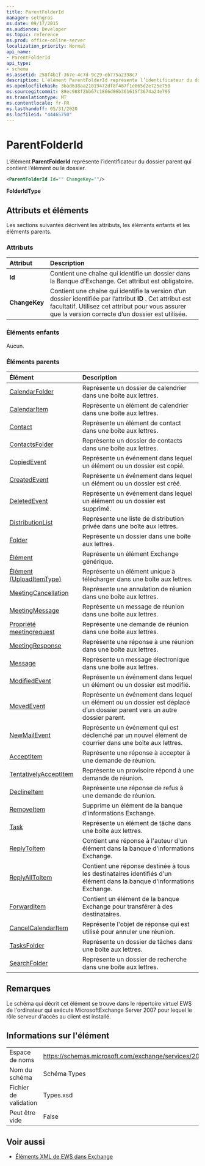 ```yaml
---
title: ParentFolderId
manager: sethgros
ms.date: 09/17/2015
ms.audience: Developer
ms.topic: reference
ms.prod: office-online-server
localization_priority: Normal
api_name:
- ParentFolderId
api_type:
- schema
ms.assetid: 258f4b1f-367e-4c7d-9c29-eb775a2398c7
description: L’élément ParentFolderId représente l’identificateur du dossier parent qui contient l’élément ou le dossier.
ms.openlocfilehash: 3bad638aa21019472df8f487f1e065d2e725e750
ms.sourcegitcommit: 88ec988f2bb67c1866d06b361615f3674a24e795
ms.translationtype: MT
ms.contentlocale: fr-FR
ms.lasthandoff: 05/31/2020
ms.locfileid: "44465750"
---
```

# <a name="parentfolderid"></a>ParentFolderId

L’élément **ParentFolderId** représente l’identificateur du dossier parent qui contient l’élément ou le dossier. 
  
```XML
<ParentFolderId Id="" ChangeKey=""/>
```

**FolderIdType**

## <a name="attributes-and-elements"></a>Attributs et éléments

Les sections suivantes décrivent les attributs, les éléments enfants et les éléments parents.
  
### <a name="attributes"></a>Attributs

|**Attribut**|**Description**|
|:-----|:-----|
|**Id** <br/> |Contient une chaîne qui identifie un dossier dans la Banque d’Exchange. Cet attribut est obligatoire.  <br/> |
|**ChangeKey** <br/> |Contient une chaîne qui identifie la version d’un dossier identifiée par l’attribut **ID** . Cet attribut est facultatif. Utilisez cet attribut pour vous assurer que la version correcte d’un dossier est utilisée.  <br/> |
   
### <a name="child-elements"></a>Éléments enfants

Aucun.
  
### <a name="parent-elements"></a>Éléments parents

|**Élément**|**Description**|
|:-----|:-----|
|[CalendarFolder](calendarfolder.md) <br/> |Représente un dossier de calendrier dans une boîte aux lettres.  <br/> |
|[CalendarItem](calendaritem.md) <br/> |Représente un élément de calendrier dans une boîte aux lettres.  <br/> |
|[Contact](contact.md) <br/> |Représente un élément de contact dans une boîte aux lettres.  <br/> |
|[ContactsFolder](contactsfolder.md) <br/> |Représente un dossier de contacts dans une boîte aux lettres.  <br/> |
|[CopiedEvent](copiedevent.md) <br/> |Représente un événement dans lequel un élément ou un dossier est copié.  <br/> |
|[CreatedEvent](createdevent.md) <br/> |Représente un événement dans lequel un élément ou un dossier est créé.  <br/> |
|[DeletedEvent](deletedevent.md) <br/> |Représente un événement dans lequel un élément ou un dossier est supprimé.  <br/> |
|[DistributionList](distributionlist.md) <br/> |Représente une liste de distribution privée dans une boîte aux lettres.  <br/> |
|[Folder](folder.md) <br/> |Représente un dossier dans une boîte aux lettres.  <br/> |
|[Élément](item.md) <br/> |Représente un élément Exchange générique.  <br/> |
|[Élément (UploadItemType)](item-uploaditemtype.md) <br/> |Représente un élément unique à télécharger dans une boîte aux lettres.  <br/> |
|[MeetingCancellation](meetingcancellation.md) <br/> |Représente une annulation de réunion dans une boîte aux lettres.  <br/> |
|[MeetingMessage](meetingmessage.md) <br/> |Représente un message de réunion dans une boîte aux lettres.  <br/> |
|[Propriété meetingrequest](meetingrequest.md) <br/> |Représente une demande de réunion dans une boîte aux lettres.  <br/> |
|[MeetingResponse](meetingresponse.md) <br/> |Représente une réponse à une réunion dans une boîte aux lettres.  <br/> |
|[Message](message-ex15websvcsotherref.md) <br/> |Représente un message électronique dans une boîte aux lettres.  <br/> |
|[ModifiedEvent](modifiedevent.md) <br/> |Représente un événement dans lequel un élément ou un dossier est modifié.  <br/> |
|[MovedEvent](movedevent.md) <br/> |Représente un événement dans lequel un élément ou un dossier est déplacé d’un dossier parent vers un autre dossier parent.  <br/> |
|[NewMailEvent](newmailevent.md) <br/> |Représente un événement qui est déclenché par un nouvel élément de courrier dans une boîte aux lettres.  <br/> |
|[AcceptItem](acceptitem.md) <br/> |Représente une réponse à accepter à une demande de réunion.  <br/> |
|[TentativelyAcceptItem](tentativelyacceptitem.md) <br/> |Représente un provisoire répond à une demande de réunion.  <br/> |
|[DeclineItem](declineitem.md) <br/> |Représente une réponse de refus à une demande de réunion.  <br/> |
|[RemoveItem](removeitem.md) <br/> |Supprime un élément de la banque d'informations Exchange.  <br/> |
|[Task](task.md) <br/> |Représente un élément de tâche dans une boîte aux lettres.  <br/> |
|[ReplyToItem](replytoitem.md) <br/> |Contient une réponse à l'auteur d'un élément dans la banque d'informations Exchange.  <br/> |
|[ReplyAllToItem](replyalltoitem.md) <br/> |Contient une réponse destinée à tous les destinataires identifiés d'un élément dans la banque d'informations Exchange.  <br/> |
|[ForwardItem](forwarditem.md) <br/> |Contient un élément de la banque Exchange pour transférer à des destinataires.  <br/> |
|[CancelCalendarItem](cancelcalendaritem.md) <br/> |Représente l'objet de réponse qui est utilisé pour annuler une réunion.  <br/> |
|[TasksFolder](tasksfolder.md) <br/> |Représente un dossier de tâches dans une boîte aux lettres.  <br/> |
|[SearchFolder](searchfolder.md) <br/> |Représente un dossier de recherche dans une boîte aux lettres.  <br/> |
   
## <a name="remarks"></a>Remarques

Le schéma qui décrit cet élément se trouve dans le répertoire virtuel EWS de l'ordinateur qui exécute MicrosoftExchange Server 2007 pour lequel le rôle serveur d'accès au client est installé.
  
## <a name="element-information"></a>Informations sur l'élément

|||
|:-----|:-----|
|Espace de noms  <br/> |https://schemas.microsoft.com/exchange/services/2006/types  <br/> |
|Nom du schéma  <br/> |Schéma Types  <br/> |
|Fichier de validation  <br/> |Types.xsd  <br/> |
|Peut être vide  <br/> |False  <br/> |
   
## <a name="see-also"></a>Voir aussi

- [Éléments XML de EWS dans Exchange](ews-xml-elements-in-exchange.md)

